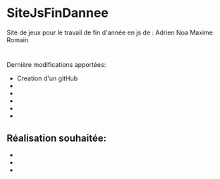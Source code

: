 # SiteJsFinDannee
Site de jeux pour le travail de fin d'année en js de : Adrien Noa Maxime Romain
#

Dernière modifications apportées:
- Creation d'un gitHub
- 
-
-
-
-

Réalisation souhaitée: 
-
-
-
-
